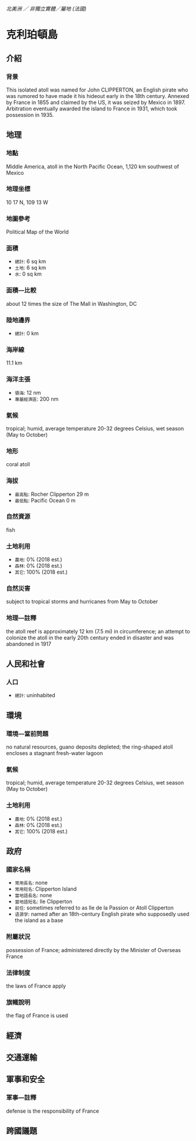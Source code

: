 _北美洲 ／ 非獨立實體／屬地 (法國)_

# 克利珀頓島

## 介紹

### 背景
This isolated atoll was named for John CLIPPERTON, an English pirate who was rumored to have made it his hideout early in the 18th century. Annexed by France in 1855 and claimed by the US, it was seized by Mexico in 1897. Arbitration eventually awarded the island to France in 1931, which took possession in 1935.

## 地理

### 地點
Middle America, atoll in the North Pacific Ocean, 1,120 km southwest of Mexico

### 地理坐標
10 17 N, 109 13 W

### 地圖參考
Political Map of the World

### 面積
- `總計`: 6 sq km
- `土地`: 6 sq km
- `水`: 0 sq km

### 面積—比較
about 12 times the size of The Mall in Washington, DC

### 陸地邊界
- `總計`: 0 km

### 海岸線
11.1 km

### 海洋主張
- `領海`: 12 nm
- `專屬經濟區`: 200 nm

### 氣候
tropical; humid, average temperature 20-32 degrees Celsius, wet season (May to October)

### 地形
coral atoll

### 海拔
- `最高點`: Rocher Clipperton 29 m
- `最低點`: Pacific Ocean 0 m

### 自然資源
fish

### 土地利用
- `農地`: 0% (2018 est.)
- `森林`: 0% (2018 est.)
- `其它`: 100% (2018 est.)

### 自然災害
subject to tropical storms and hurricanes from May to October

### 地理—註釋
the atoll reef is approximately 12 km (7.5 mi) in circumference; an attempt to colonize the atoll in the early 20th century ended in disaster and was abandoned in 1917

## 人民和社會

### 人口
- `總計`: uninhabited

## 環境

### 環境—當前問題
no natural resources, guano deposits depleted; the ring-shaped atoll encloses a stagnant fresh-water lagoon

### 氣候
tropical; humid, average temperature 20-32 degrees Celsius, wet season (May to October)

### 土地利用
- `農地`: 0% (2018 est.)
- `森林`: 0% (2018 est.)
- `其它`: 100% (2018 est.)

## 政府

### 國家名稱
- `常用長名`: none
- `常用短名`: Clipperton Island
- `當地語長名`: none
- `當地語短名`: Ile Clipperton
- `前任`: sometimes referred to as Ile de la Passion or Atoll Clipperton
- `语源学`: named after an 18th-century English pirate who supposedly used the island as a base

### 附屬狀況
possession of France; administered directly by the Minister of Overseas France

### 法律制度
the laws of France apply

### 旗幟說明
the flag of France is used

## 經濟

## 交通運輸

## 軍事和安全

### 軍事—註釋
defense is the responsibility of France

## 跨國議題

